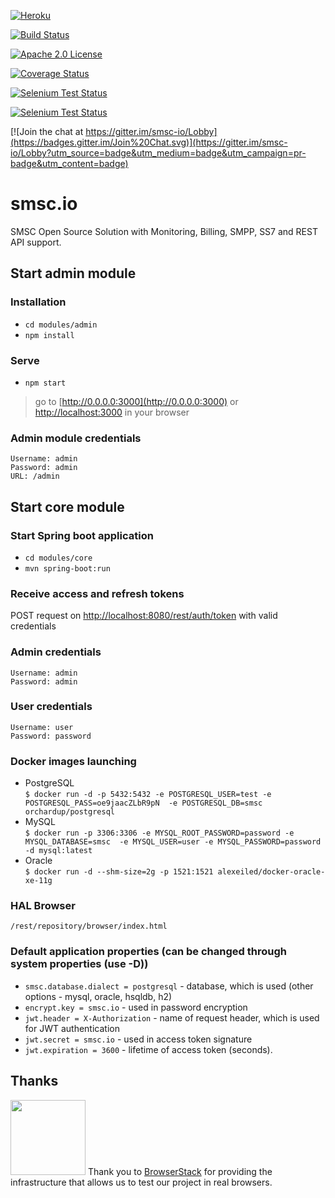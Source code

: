 [![Heroku](http://heroku-badge.herokuapp.com/?app=smsc&style=flat&svg=1)](http://staging.smsc.io)

[![Build Status](https://travis-ci.org/bulktrade/SMSC.svg?branch=master)](https://travis-ci.org/bulktrade/SMSC)

[![Apache 2.0 License](https://img.shields.io/badge/license-Apache%202.0-brightgreen.svg)](https://opensource.org/licenses/Apache-2.0)

[![Coverage Status](https://coveralls.io/repos/github/bulktrade/SMSC/badge.svg?branch=master)](https://coveralls.io/github/bulktrade/SMSC?branch=master)

[![Selenium Test Status](https://saucelabs.com/buildstatus/smsc)](https://saucelabs.com/beta/builds/1e2ccc4a03864f668fb413c1934255e7)

[![Selenium Test Status](https://saucelabs.com/browser-matrix/smsc.svg)](https://saucelabs.com/beta/builds/1e2ccc4a03864f668fb413c1934255e7)

[![Join the chat at https://gitter.im/smsc-io/Lobby](https://badges.gitter.im/Join%20Chat.svg)](https://gitter.im/smsc-io/Lobby?utm_source=badge&utm_medium=badge&utm_campaign=pr-badge&utm_content=badge)


# smsc.io
SMSC Open Source Solution with Monitoring, Billing, SMPP, SS7 and REST API support.

## Start admin module

### Installation
* `cd modules/admin`
* `npm install`

### Serve
* `npm start` 

> go to [http://0.0.0.0:3000](http://0.0.0.0:3000) or [http://localhost:3000](http://localhost:3000) in your browser

### Admin module credentials
	
	Username: admin
	Password: admin
	URL: /admin
	
## Start core module

### Start Spring boot application
* `cd modules/core`
* `mvn spring-boot:run`

### Receive access and refresh tokens
 POST request on [http://localhost:8080/rest/auth/token](http://localhost:8080/rest/auth/token) with valid credentials
 
### Admin credentials
 
	Username: admin
	Password: admin
	
### User credentials

	Username: user
	Password: password
	
### Docker images launching

* PostgreSQL   
`$ docker run -d -p 5432:5432 -e POSTGRESQL_USER=test -e POSTGRESQL_PASS=oe9jaacZLbR9pN 
-e POSTGRESQL_DB=smsc orchardup/postgresql` 
* MySQL   
`$ docker run -p 3306:3306 -e MYSQL_ROOT_PASSWORD=password -e MYSQL_DATABASE=smsc 
-e MYSQL_USER=user -e MYSQL_PASSWORD=password -d mysql:latest` 
* Oracle  
`$ docker run -d --shm-size=2g -p 1521:1521 alexeiled/docker-oracle-xe-11g` 

### HAL Browser

    /rest/repository/browser/index.html

### Default application properties (can be changed through system properties (use -D))
* `smsc.database.dialect = postgresql` - database, which is used (other options - mysql, oracle, hsqldb, h2)
* `encrypt.key = smsc.io` - used in password encryption
* `jwt.header = X-Authorization` - name of request header, which is used for JWT authentication
* `jwt.secret = smsc.io` - used in access token signature
* `jwt.expiration = 3600` - lifetime of access token (seconds).

## Thanks

[<img src="https://www.browserstack.com/images/mail/browserstack-logo-footer.png" width="120">](https://www.browserstack.com/)
Thank you to [BrowserStack](https://www.browserstack.com/) for providing the infrastructure that allows us to test our project in real browsers.

